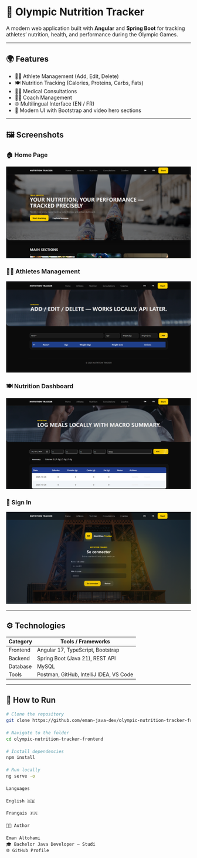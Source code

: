 
# 🥗 Olympic Nutrition Tracker

A modern web application built with **Angular** and **Spring Boot** for tracking athletes’ nutrition, health, and performance during the Olympic Games.

---

## 🌍 Features

- 🧍‍♂️ Athlete Management (Add, Edit, Delete)
- 🍽️ Nutrition Tracking (Calories, Proteins, Carbs, Fats)
- 🧑‍⚕️ Medical Consultations
- 🧑‍🏫 Coach Management
- 🌐 Multilingual Interface (EN / FR)
- 🎨 Modern UI with Bootstrap and video hero sections

---

## 🖼️ Screenshots

### 🏠 Home Page
![Home Page](https://github.com/eman-java-dev/olympic-nutrition-tracker-frontend/blob/main/src/assets/screenshots/home-page.png?raw=true)

### 🧍‍♀️ Athletes Management
![Athletes Page](https://github.com/eman-java-dev/olympic-nutrition-tracker-frontend/blob/main/src/assets/screenshots/athletes-page.png?raw=true)

### 🍽️ Nutrition Dashboard
![Nutrition Page](https://github.com/eman-java-dev/olympic-nutrition-tracker-frontend/blob/main/src/assets/screenshots/nutrition-page.png?raw=true)

### 🔐 Sign In
![Sign In Page](https://github.com/eman-java-dev/olympic-nutrition-tracker-frontend/blob/main/src/assets/screenshots/signin-page.png?raw=true)

---

## ⚙️ Technologies

| Category | Tools / Frameworks |
|-----------|--------------------|
| Frontend | Angular 17, TypeScript, Bootstrap |
| Backend | Spring Boot (Java 21), REST API |
| Database | MySQL |
| Tools | Postman, GitHub, IntelliJ IDEA, VS Code |

---

## 🚀 How to Run

```bash
# Clone the repository
git clone https://github.com/eman-java-dev/olympic-nutrition-tracker-frontend.git

# Navigate to the folder
cd olympic-nutrition-tracker-frontend

# Install dependencies
npm install

# Run locally
ng serve -o

Languages

English 🇬🇧

Français 🇫🇷

👩‍💻 Author

Eman Altohami
🎓 Bachelor Java Developer – Studi 
🌐 GitHub Profile
